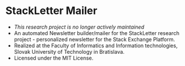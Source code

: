 # StackLetter Mailer

- *This research project is no longer actively maintained*
- An automated Newsletter builder/mailer for the StackLetter research project - personalized newsletter for the Stack Exchange Platform.
- Realized at the Faculty of Informatics and Information technologies, Slovak University of Technology in Bratislava.
- Licensed under the MIT License.
